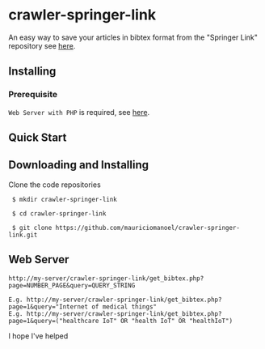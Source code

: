 # crawler-springer-link

An easy way to save your articles in bibtex format from the "Springer Link" repository see [here](https://link.springer.com).

## Installing

### Prerequisite

`Web Server with PHP` is required, see [here](https://www.apachefriends.org/download.html).

## Quick Start

## Downloading and Installing

Clone the code repositories
```
 $ mkdir crawler-springer-link
 
 $ cd crawler-springer-link
 
 $ git clone https://github.com/mauriciomanoel/crawler-springer-link.git
 ```

## Web Server
```
http://my-server/crawler-springer-link/get_bibtex.php?page=NUMBER_PAGE&query=QUERY_STRING

E.g. http://my-server/crawler-springer-link/get_bibtex.php?page=1&query="Internet of medical things"
E.g. http://my-server/crawler-springer-link/get_bibtex.php?page=1&query=("healthcare IoT" OR "health IoT" OR "healthIoT")
```

I hope I've helped
